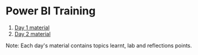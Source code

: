 # Power BI Training

1. [Day 1 material](https://github.com/vikbehal/Explore/blob/master/Power%20BI/Day%201.md)
2. [Day 2 material](https://github.com/vikbehal/Explore/blob/master/Power%20BI/Day%202.md)

Note: Each day's material contains topics learnt, lab and reflections points.
